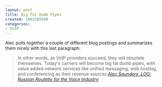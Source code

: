 ```yaml
--- 
layout: post
title: Big Fat Dumb Pipes
created: 1083305940
categories: 
- VoIP
---
```

<p>Alec pulls together a couple of different blog postings and summarizes them nicely with this last paragraph:</p>

<blockquote>In other words, as VoIP providers succeed, they will obsolete themselves.  Today's carriers will become big fat dumb pipes, with value added network services like unified messaging, web hosting, and conferencing as their revenue sources.<cite><a href="http://radio.weblogs.com/0111520/2004/04/29.html#a903">Alec Saunders .LOG: Russian Roulette for the Voice Industry</a></cite></blockquote>
